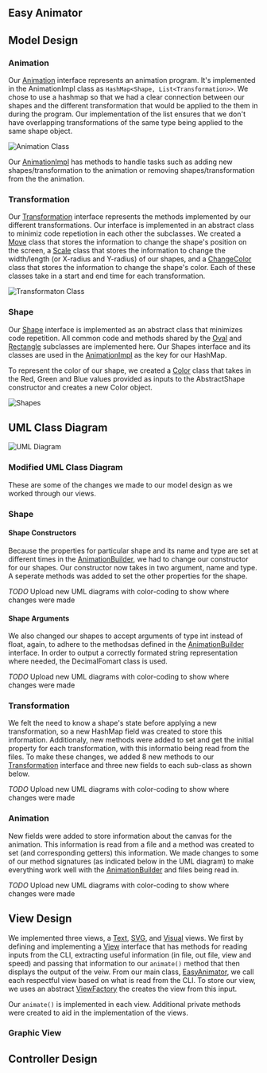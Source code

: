 ## Easy Animator

## Model Design
### Animation

Our [Animation](animation/src/cs5004/animator/model/Animation.java) interface represents an animation program. 
It's implemented in the AnimationImpl class as `HashMap<Shape, List<Transformation>>`. 
We chose to use a hashmap so that we had a clear connection between our shapes and the different 
transformation that would be applied to the them in during the program. Our implementation of the 
list ensures that we don't have overlapping transformations of the same type being applied to the 
same shape object. 

![Animation Class](images/Animation.jpeg)

Our [AnimationImpl](/src/cs5004/animator/model/AnimationImpl.java) has methods to handle tasks such 
as adding new shapes/transformation to the animation or removing shapes/transformation from the the 
animation. 

### Transformation

Our [Transformation](/src/cs5004/animator/model/Transformation.java) interface represents the methods 
implemented by our different transformations. Our interface is implemented in an abstract class to 
minimiz code repetiotion in each other the subclasses. We created a [Move](/src/cs5004/animator/model/Move.java) 
class that stores the information to change the shape's position on the screen, a [Scale](/src/cs5004/animator/model/Scale.java) 
class that stores the information to change the width/length (or X-radius and Y-radius) of our 
shapes, and a [ChangeColor](/src/cs5004/animator/model/ChangeColor.java) class that stores the 
information to change the shape's color. Each of these classes take in a start and end time for 
each transformation. 

![Transformaton Class](images/Transformation.jpeg)

### Shape

Our [Shape](/src/cs5004/animator/model/Shape.java) interface is implemented as an abstract class that 
minimizes code repetition. All common code and methods shared by the [Oval](/src/cs5004/animator/model/Oval.java) 
and [Rectangle](/src/cs5004/animator/model/Rectangle.java) subclasses are implemented here. Our Shapes interface 
and its classes are used in the [AnimationImpl](/src/cs5004/animator/model/AnimationImpl.java) as 
the key for our HashMap.

To represent the color of our shape, we created a [Color](/src/cs5004/animator/model/Color.java) 
class that takes in the Red, Green and Blue values provided as inputs to the AbstractShape 
constructor and creates a new Color object.

![Shapes](images/Shapes.jpeg)

## UML Class Diagram

![UML Diagram](images/Animator.jpeg)

### Modified UML Class Diagram
These are some of the changes we made to our model design as we worked through our views. 

### Shape
#### Shape Constructors
Because the properties for particular shape and its name and type are set at different times in the
[AnimationBuilder](/src/cs5004/animator/util/AnimationBuilder.java), we had to change our
constructor for our shapes. Our constructor now takes in two argument, name and type. A seperate
methods was added to set the other properties for the shape.

*TODO* Upload new UML diagrams with color-coding to show where changes were made

#### Shape Arguments
We also changed our shapes to accept arguments of type int instead of float, again, to adhere to the
methodsas defined in the [AnimationBuilder](/src/cs5004/animator/util/AnimationBuilder.java) 
interface. In order to output a correctly formated string representation where needed, the 
DecimalFomart class is used.

*TODO* Upload new UML diagrams with color-coding to show where changes were made

### Transformation

We felt the need to know a shape's state before applying a new transformation, so a new HashMap 
field was created to store this information. Additionaly, new methods were added to set and get the
initial property for each transformation, with this informatio being read from the files. To make 
these changes, we added 8 new methods to our [Transformation](/src/cs5004/animator/model/Transformation.java) 
interface and three new fields to each sub-class as shown below.

*TODO* Upload new UML diagrams with color-coding to show where changes were made

### Animation

New fields were added to store information about the canvas for the animation. This information 
is read from a file and a method was created to set (and corresponding getters) this information. 
We made changes to some of our method signatures (as indicated below in the UML diagram) to make 
everything work well with the [AnimationBuilder](/src/cs5004/animator/util/AnimationBuilder.java) and
files being read in.

*TODO* Upload new UML diagrams with color-coding to show where changes were made


## View Design
We implemented three views, a [Text](/src/cs5004/animator/view/TextView.java), [SVG](/src/cs5004/animator/view/SVGView.java), 
and [Visual](/src/cs5004/animator/view/GraphicView.java) views. We first by defining and implementing
a [View](/src/cs5004/animator/view/View.java) interface that has methods for reading inputs from the
CLI, extracting useful information (in file, out file, view and speed) and passing that information
to our ```animate()``` method that then displays the output of the veiw. From our main class,
[EasyAnimator](/src/cs5004/animator/EasyAnimator.java), we call each respectful view based on what
is read from the CLI. To store our view, we uses an abstract [ViewFactory](/src/cs5004/animator/view/ViewFactory.java)
the creates the view from this input. 

Our ```animate()``` is implemented in each view. Additional private methods were created to aid in 
the implementation of the views. 

### Graphic View

## Controller Design
